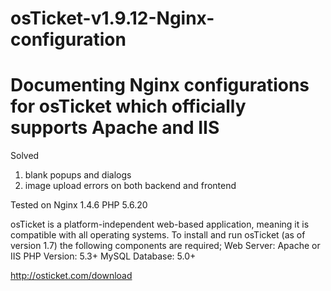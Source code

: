 # osTicket-v1.9.12-Nginx-configuration
# Documenting Nginx configurations for osTicket which officially supports Apache and IIS


Solved 
1. blank popups and dialogs
2. image upload errors on both backend and frontend

Tested on
Nginx 1.4.6
PHP 5.6.20


osTicket is a platform-independent web-based application, meaning it is compatible with all operating systems. To install and run osTicket (as of version 1.7) the following components are required;
Web Server: Apache or IIS
PHP Version: 5.3+
MySQL Database: 5.0+


http://osticket.com/download
